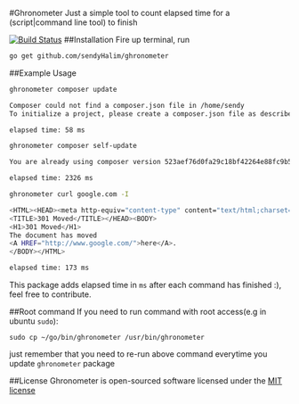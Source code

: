 #Ghronometer
Just a simple tool to count elapsed time for a (script|command line tool) to finish

[![Build Status](https://travis-ci.org/sendyHalim/ghronometer.svg)](https://travis-ci.org/sendyHalim/ghronometer)
##Installation
Fire up terminal, run

```sh
go get github.com/sendyHalim/ghronometer
```

##Example Usage
```sh
ghronometer composer update

Composer could not find a composer.json file in /home/sendy
To initialize a project, please create a composer.json file as described in the http://getcomposer.org/ "Getting Started" section

elapsed time: 58 ms
```

```sh
ghronometer composer self-update

You are already using composer version 523aef76d0fa29c18bf42264e88fc9b58acf825c.

elapsed time: 2326 ms
```

```sh
ghronometer curl google.com -I

<HTML><HEAD><meta http-equiv="content-type" content="text/html;charset=utf-8">
<TITLE>301 Moved</TITLE></HEAD><BODY>
<H1>301 Moved</H1>
The document has moved
<A HREF="http://www.google.com/">here</A>.
</BODY></HTML>

elapsed time: 173 ms
```

This package adds elapsed time in `ms` after each command has finished :), feel free to contribute.

##Root command
If you need to run command with root access(e.g in ubuntu `sudo`):
```
sudo cp ~/go/bin/ghronometer /usr/bin/ghronometer
```
just remember that you need to re-run above command everytime you update `ghronometer` package

##License
Ghronometer is open-sourced software licensed under the [MIT license](http://opensource.org/licenses/MIT)
